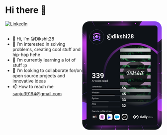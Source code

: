 # Hi there 👋

<div align="left">
  <a href="https://www.linkedin.com/in/dikshi28/">
    <img
      src="https://img.shields.io/static/v1?logo=linkedin&style=flat-square&color=0072b1&label=LinkedIn&message=%E2%98%86"
      alt="LinkedIn"
    />
  </a>

  <a href="https://api.daily.dev/get?r=dikshi28" target="_blank">
    <img
      width="256"
      align="right"
      src="https://raw.githubusercontent.com/Dikshit28/Dikshit28/devcard/devcard.svg"/>
  </a>
</div>

<br />

- 👋 Hi, I’m @Dikshit28
- 👀 I’m interested in solving problems, creating cool stuff and hip-hop hehe
- 🌱 I’m currently learning a lot of stuff :p
- 💞️ I’m looking to collaborate for/on open source projects and innovative ideas
- 📫 How to reach me sanju39194@gmail.com

<!---
Dikshit28/Dikshit28 is a ✨ special ✨ repository because its `README.md` (this file) appears on your GitHub profile.
You can click the Preview link to take a look at your changes.
--->
